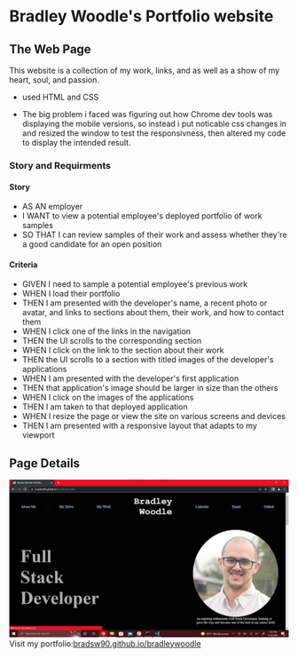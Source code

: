 # Bradley Woodle's Portfolio website

## The Web Page

This website is a collection of my work, links, and as well as a show of my heart, soul, and passion.

- used HTML and CSS

- The big problem i faced was figuring out how Chrome dev tools was displaying the mobile versions, so instead i put noticable css changes in and resized the window to test the responsivness, then altered my code to display the intended result.

### Story and Requirments

#### Story

- AS AN employer
- I WANT to view a potential employee's deployed portfolio of work samples
- SO THAT I can review samples of their work and assess whether they're a good candidate for an open position

#### Criteria

- GIVEN I need to sample a potential employee's previous work
- WHEN I load their portfolio
- THEN I am presented with the developer's name, a recent photo or avatar, and links to sections about them, their work, and how to contact them
- WHEN I click one of the links in the navigation
- THEN the UI scrolls to the corresponding section
- WHEN I click on the link to the section about their work
- THEN the UI scrolls to a section with titled images of the developer's applications
- WHEN I am presented with the developer's first application
- THEN that application's image should be larger in size than the others
- WHEN I click on the images of the applications
- THEN I am taken to that deployed application
- WHEN I resize the page or view the site on various screens and devices
- THEN I am presented with a responsive layout that adapts to my viewport

## Page Details

![web app screenshot](./assets/Images/portfolio-screenshot.jpg)
Visit my portfolio:[bradsw90.github.io/bradleywoodle](https://bradsw90.github.io/bradleywoodle)
